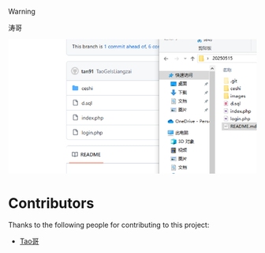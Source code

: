 >[!WARNING]
>
>涛哥

![image-20250521090529544](https://github.com/NUDTTAN91/test20250521/blob/master/images/image-20250521090529544.png)

# Contributors

Thanks to the following people for contributing to this project:

- [Tao哥](https://github.com/Darksocialreptiles)